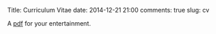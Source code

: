 Title: Curriculum Vitae
date: 2014-12-21 21:00
comments: true
slug: cv

A [pdf](/downloads/satyavarta-cv.pdf) for your entertainment.
